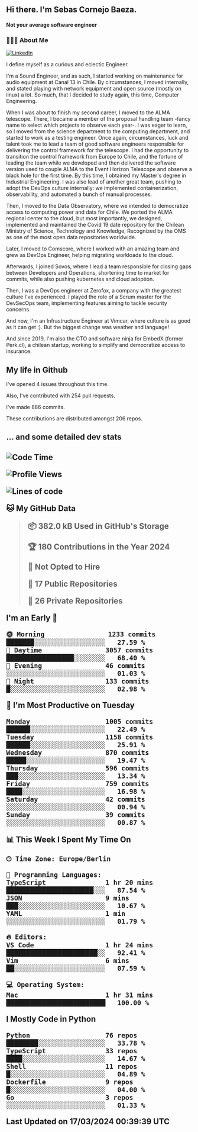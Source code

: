 <h2> Hi there.  I'm Sebas Cornejo Baeza.</h2>
<h4> Not your average software engineer</h4>
<h3> 👨🏻‍💻 About Me </h3>
<a href="http://linkedin.com/in/sebastian-cornejo-baeza/"><img alt="LinkedIn" src="https://img.shields.io/badge/Sebas%20Cornejo%20-informational?style=appveyor&logo=linkedin"></a>


I define myself as a curious and eclectic Engineer.

I'm a Sound Engineer, and as such, I started working on maintenance for audio equipment at Canal 13 in Chile.
By circumstances, I moved internally, and stated playing with network equipment and open source (mostly on linux) 
a lot. So much, that I decided to study again, this time, Computer Engineering.

When I was about to finish my second career, I moved to the ALMA telescope. There, I became a member of the proposal handling team
-fancy name to select which projects to observe each year-. 
I was eager to learn, so I moved from the science department to the computing department, and started to work as 
a testing engineer. Once again, circumstances, luck and talent took me to lead a team of good software engineers 
responsible for delivering the control framework for the telescope. I had the opportunity to transition the control framework from
Europe to Chile, and the fortune of leading the team while we developed and then delivered the software
version used to couple ALMA to the Event Horizon Telescope and observe a black hole for the first time.
By this time, I obtained my Master's degree in Industrial Engineering.
I was also lead of another great team, pushing to adopt the DevOps culture internally: we implemented containerization, observability, and automated a bunch of manual processes.

Then, I moved to the Data Observatory, where we intended to democratize access to computing power
and data for Chile. We ported the ALMA regional center to the cloud, but most importantly, we designed, implemented
and maintained the Covid 19 date repository for the Chilean Ministry of Science, Technology and Knowledge, Recognized by the OMS as one of the most open
data repositories worldwide.

Later, I moved to Comscore, where I worked with an amazing team and grew as DevOps Engineer, helping migrating workloads to the cloud.

Afterwards, I joined Sovos, where I lead a team responsible for closing gaps between Developers and Operations, shortening time to market for commits, while
also pushing kubernetes and cloud adoption.

Then, I was a DevOps engineer at Zerofox, a company with the greatest culture I've experienced. I played the role of a Scrum master for the DevSecOps team,
implementing features aiming to tackle security concerns.

And now, I'm an Infrastructure Engineer at Vimcar, where culture is as good as it can get :). But the biggest change was weather and language!
 
And since 2019, I'm also the CTO and software ninja for EmbedX (former Perk.cl), a chilean startup, working to simplify and democratize access to insurance.

<h2> My life in Github </h2>

I've opened 4 issues throughout this time.

Also, I've contributed with 254 pull requests.

I've made 886 commits.

These contributions are distributed amongst 206 repos.

<h2>... and some detailed dev stats<h2>

<!--START_SECTION:waka-->
![Code Time](http://img.shields.io/badge/Code%20Time-693%20hrs%2057%20mins-blue)

![Profile Views](http://img.shields.io/badge/Profile%20Views-12-blue)

![Lines of code](https://img.shields.io/badge/From%20Hello%20World%20I%27ve%20Written-1.3%20million%20lines%20of%20code-blue)

**🐱 My GitHub Data** 

> 📦 382.0 kB Used in GitHub's Storage 
 > 
> 🏆 180 Contributions in the Year 2024
 > 
> 🚫 Not Opted to Hire
 > 
> 📜 17 Public Repositories 
 > 
> 🔑 26 Private Repositories 
 > 
**I'm an Early 🐤** 

```text
🌞 Morning                1233 commits        ███████░░░░░░░░░░░░░░░░░░   27.59 % 
🌆 Daytime                3057 commits        █████████████████░░░░░░░░   68.40 % 
🌃 Evening                46 commits          ░░░░░░░░░░░░░░░░░░░░░░░░░   01.03 % 
🌙 Night                  133 commits         █░░░░░░░░░░░░░░░░░░░░░░░░   02.98 % 
```
📅 **I'm Most Productive on Tuesday** 

```text
Monday                   1005 commits        ██████░░░░░░░░░░░░░░░░░░░   22.49 % 
Tuesday                  1158 commits        ██████░░░░░░░░░░░░░░░░░░░   25.91 % 
Wednesday                870 commits         █████░░░░░░░░░░░░░░░░░░░░   19.47 % 
Thursday                 596 commits         ███░░░░░░░░░░░░░░░░░░░░░░   13.34 % 
Friday                   759 commits         ████░░░░░░░░░░░░░░░░░░░░░   16.98 % 
Saturday                 42 commits          ░░░░░░░░░░░░░░░░░░░░░░░░░   00.94 % 
Sunday                   39 commits          ░░░░░░░░░░░░░░░░░░░░░░░░░   00.87 % 
```


📊 **This Week I Spent My Time On** 

```text
🕑︎ Time Zone: Europe/Berlin

💬 Programming Languages: 
TypeScript               1 hr 20 mins        ██████████████████████░░░   87.54 % 
JSON                     9 mins              ███░░░░░░░░░░░░░░░░░░░░░░   10.67 % 
YAML                     1 min               ░░░░░░░░░░░░░░░░░░░░░░░░░   01.79 % 

🔥 Editors: 
VS Code                  1 hr 24 mins        ███████████████████████░░   92.41 % 
Vim                      6 mins              ██░░░░░░░░░░░░░░░░░░░░░░░   07.59 % 

💻 Operating System: 
Mac                      1 hr 31 mins        █████████████████████████   100.00 % 
```

**I Mostly Code in Python** 

```text
Python                   76 repos            ████████░░░░░░░░░░░░░░░░░   33.78 % 
TypeScript               33 repos            ████░░░░░░░░░░░░░░░░░░░░░   14.67 % 
Shell                    11 repos            █░░░░░░░░░░░░░░░░░░░░░░░░   04.89 % 
Dockerfile               9 repos             █░░░░░░░░░░░░░░░░░░░░░░░░   04.00 % 
Go                       3 repos             ░░░░░░░░░░░░░░░░░░░░░░░░░   01.33 % 
```




 Last Updated on 17/03/2024 00:39:39 UTC
<!--END_SECTION:waka-->
